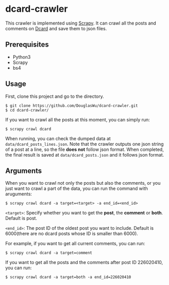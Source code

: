 # dcard-crawler

This crawler is implemented using [Scrapy](https://doc.scrapy.org/en/latest/index.html). It can crawl all the posts and comments on [Dcard](https://www.dcard.tw) and save them to json files.

## Prerequisites
- Python3
- Scrapy
- bs4

## Usage
First, clone this project and go to the directory.
```
$ git clone https://github.com/DouglasWu/dcard-crawler.git
$ cd dcard-crawler/
```
If you want to crawl all the posts at this moment, you can simply run:
```
$ scrapy crawl dcard
```
When running, you can check the dumped data at ```data/dcard_posts_lines.json```. Note that the crawler outputs one json string of a post at a line, so the file **does not** follow json format. When completed, the final result is saved at ```data/dcard_posts.json``` and it follows json format.

## Arguments
When you want to crawl not only the posts but also the comments, or you just want to crawl a part of the data, you can run the command with aruguments:
```
$ scrapy crawl dcard -a target=<target> -a end_id=<end_id>
```
```<target>```: Specify whether you want to get the **post**, the **comment** or **both**. Default is post.

```<end_id>```: The post ID of the oldest post you want to include. Default is 6000(there are no dcard posts whose ID is smaller than 6000).

For example, if you want to get all current comments, you can run:
```
$ scrapy crawl dcard -a target=comment
```

If you want to get all the posts and the comments after post ID 226020410, you can run:
```
$ scrapy crawl dcard -a target=both -a end_id=226020410
```
